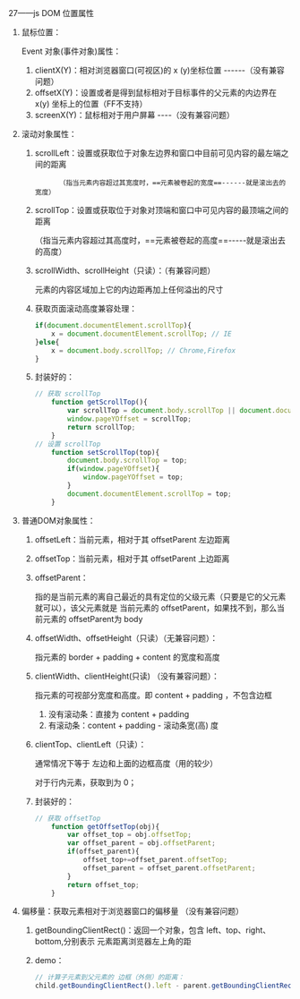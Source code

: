 27——js DOM 位置属性

1. 鼠标位置：

   Event 对象(事件对象)属性：

   1. clientX(Y)：相对浏览器窗口(可视区)的 x (y)坐标位置  ------（没有兼容问题）
   2. offsetX(Y)：设置或者是得到鼠标相对于目标事件的父元素的内边界在 x(y) 坐标上的位置（FF不支持）
   3. screenX(Y)：鼠标相对于用户屏幕 ----（没有兼容问题）

2. 滚动对象属性：

   1. scrollLeft：设置或获取位于对象左边界和窗口中目前可见内容的最左端之间的距离

        		（指当元素内容超过其宽度时，==元素被卷起的宽度==------就是滚出去的宽度）

   2. scrollTop：设置或获取位于对象对顶端和窗口中可见内容的最顶端之间的距离

      ​		 （指当元素内容超过其高度时，==元素被卷起的高度==-----就是滚出去的高度）

   3. scrollWidth、scrollHeight（只读）：（有兼容问题）

      元素的内容区域加上它的内边距再加上任何溢出的尺寸

   4. 获取页面滚动高度兼容处理：

      ```javascript
      if(document.documentElement.scrollTop){
          x = document.documentElement.scrollTop; // IE
      }else{
          x = document.body.scrollTop; // Chrome,Firefox
      }
      ```

   5. 封装好的：

      ```javascript
      // 获取 scrollTop
          function getScrollTop(){
              var scrollTop = document.body.scrollTop || document.documentElement.scrollTop || window.pageYOffset;
              window.pageYOffset = scrollTop;
              return scrollTop;
          }
      // 设置 scrollTop
          function setScrollTop(top){
              document.body.scrollTop = top;
              if(window.pageYOffset){
                  window.pageYOffset = top;
              }
              document.documentElement.scrollTop = top;
          }
      ```

3. 普通DOM对象属性：

   1. offsetLeft：当前元素，相对于其 offsetParent 左边距离

   2. offsetTop：当前元素，相对于其 offsetParent 上边距离

   3. offsetParent：

      指的是当前元素的离自己最近的具有定位的父级元素（只要是它的父元素就可以），该父元素就是     当前元素的 offsetParent，如果找不到，那么当前元素的 offsetParent为 body

   4. offsetWidth、offsetHeight（只读）（无兼容问题）：

      指元素的 border + padding + content 的宽度和高度

   5. clientWidth、clientHeight(只读) （没有兼容问题）：

      指元素的可视部分宽度和高度。即 content + padding ，不包含边框

      1. 没有滚动条：直接为 content + padding
      2. 有滚动条：content + padding - 滚动条宽(高) 度

   6. clientTop、clientLeft（只读）：

      通常情况下等于 左边和上面的边框高度（用的较少）

      对于行内元素，获取到为 0；

   7. 封装好的：

      ```javascript
      // 获取 offsetTop
          function getOffsetTop(obj){
              var offset_top = obj.offsetTop;
              var offset_parent = obj.offsetParent;
              if(offset_parent){
                  offset_top+=offset_parent.offsetTop;
                  offset_parent = offset_parent.offsetParent;
              }
              return offset_top;
          }
      ```

4. 偏移量：获取元素相对于浏览器窗口的偏移量 （没有兼容问题）

   1. getBoundingClientRect()：返回一个对象，包含 left、top、right、bottom,分别表示 元素距离浏览器左上角的距

   2. demo：

      ```javascript
      // 计算子元素到父元素的 边框（外侧）的距离：
      child.getBoundingClientRect().left - parent.getBoundingClientRect().left;
      ```
